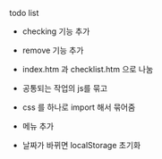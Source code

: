 todo list

* checking 기능 추가
* remove 기능 추가
* index.htm 과 checklist.htm 으로 나눔

* 공통되는 작업의 js를 묶고
* css 를 하나로 import 해서 묶어줌
* 메뉴 추가
* 날짜가 바뀌면 localStorage 초기화
